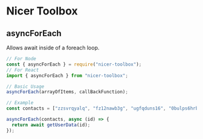 # Nicer Toolbox

## asyncForEach

Allows await inside of a foreach loop.

```js
// For Node
const { asyncForEach } = require("nicer-toolbox");
// For React
import { asyncForEach } from "nicer-toolbox";

// Basic Usage
asyncForEach(arrayOfItems, callBackFunction);

// Example
const contacts = ["zzsvrqyalq", "fz12nawb3g", "ugfqduns16", "0bulps6hrb"];

asyncForEach(contacts, async (id) => {
  return await getUserData(id);
});
```
